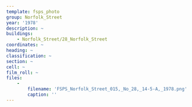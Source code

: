 ```yaml
---
template: fsps_photo
group: Norfolk_Street
year: '1978'
description: ~
buildings:
    - Norfolk_Street/28_Norfolk_Street
coordinates: ~
heading: ~
classification: ~
section: ~
cell: ~
film_roll: ~
files:
    -
        filename: 'FSPS_Norfolk_Street_015,_No_28,_14-5-A,_1978.png'
        caption: ''
---
```

